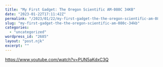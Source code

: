 ```yaml
---
title: "My First Gadget: The Oregon Scientific AM-080C 34KB"
date: "2023-01-22T17:11:42Z"
permalink: "/2023/01/22/my-first-gadget-the-the-oregon-scientific-am-080c-34kb/"
slug: "my-first-gadget-the-the-oregon-scientific-am-080c-34kb"
categories:
  - "uncategorized"
wordpress_id: "2685"
layout: "post.njk"
excerpt: ""
---
```


https://www.youtube.com/watch?v=PUN5aKdxC3Q
